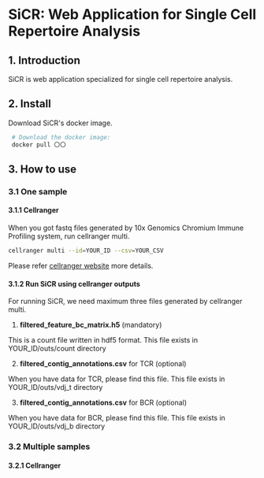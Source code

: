 # SiCR: Web Application for Single Cell Repertoire Analysis
## 1. Introduction
SiCR is web application specialized for single cell repertoire analysis. 
## 2. Install
Download SiCR's docker image.

```bash
 # Download the docker image:
 docker pull 〇〇
```
## 3. How to use
### 3.1 One sample
#### 3.1.1 Cellranger
When you got fastq files generated by 10x Genomics Chromium Immune Profiling system, run cellranger multi. 
```bash
cellranger multi --id=YOUR_ID --csv=YOUR_CSV 
```
Please refer [cellranger website](https://support.10xgenomics.com/single-cell-gene-expression/software/pipelines/latest/what-is-cell-ranger) more details.
#### 3.1.2 Run SiCR using cellranger outputs
For running SiCR, we need maximum three files generated by cellranger multi.
1. **filtered_feature_bc_matrix.h5** (mandatory)
<p>This is a count file written in hdf5 format. This file exists in YOUR_ID/outs/count directory

2. **filtered_contig_annotations.csv** for TCR (optional)
<p>When you have data for TCR, please find this file. This file exists in YOUR_ID/outs/vdj_t directory

3. **filtered_contig_annotations.csv** for BCR (optional)
<p>When you have data for BCR, please find this file. This file exists in YOUR_ID/outs/vdj_b directory




### 3.2 Multiple samples
#### 3.2.1 Cellranger
